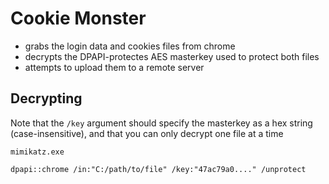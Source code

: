 # Cookie Monster
* grabs the login data and cookies files from chrome
* decrypts the DPAPI-protectes AES masterkey used to protect both files
* attempts to upload them to a remote server


## Decrypting

Note that the `/key` argument should specify the masterkey as a hex string (case-insensitive), and that you can only decrypt one file at a time
```
mimikatz.exe

dpapi::chrome /in:"C:/path/to/file" /key:"47ac79a0...." /unprotect
```